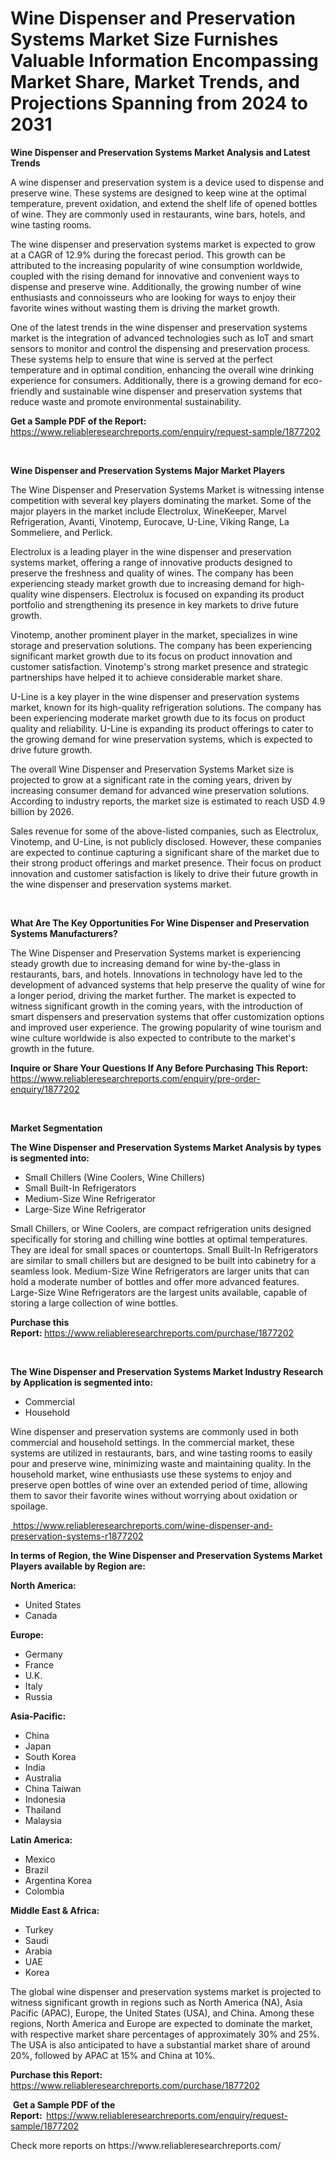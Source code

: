 <p><h1>Wine Dispenser and Preservation Systems Market Size Furnishes Valuable Information Encompassing Market Share, Market Trends, and Projections Spanning from 2024 to 2031</h1></p><p><strong>Wine Dispenser and Preservation Systems Market Analysis and Latest Trends</strong></p>
<p><p>A wine dispenser and preservation system is a device used to dispense and preserve wine. These systems are designed to keep wine at the optimal temperature, prevent oxidation, and extend the shelf life of opened bottles of wine. They are commonly used in restaurants, wine bars, hotels, and wine tasting rooms.</p><p>The wine dispenser and preservation systems market is expected to grow at a CAGR of 12.9% during the forecast period. This growth can be attributed to the increasing popularity of wine consumption worldwide, coupled with the rising demand for innovative and convenient ways to dispense and preserve wine. Additionally, the growing number of wine enthusiasts and connoisseurs who are looking for ways to enjoy their favorite wines without wasting them is driving the market growth.</p><p>One of the latest trends in the wine dispenser and preservation systems market is the integration of advanced technologies such as IoT and smart sensors to monitor and control the dispensing and preservation process. These systems help to ensure that wine is served at the perfect temperature and in optimal condition, enhancing the overall wine drinking experience for consumers. Additionally, there is a growing demand for eco-friendly and sustainable wine dispenser and preservation systems that reduce waste and promote environmental sustainability.</p></p>
<p><strong>Get a Sample PDF of the Report:&nbsp;</strong> <a href="https://www.reliableresearchreports.com/enquiry/request-sample/1877202">https://www.reliableresearchreports.com/enquiry/request-sample/1877202</a></p>
<p>&nbsp;</p>
<p><strong>Wine Dispenser and Preservation Systems Major Market Players</strong></p>
<p><p>The Wine Dispenser and Preservation Systems Market is witnessing intense competition with several key players dominating the market. Some of the major players in the market include Electrolux, WineKeeper, Marvel Refrigeration, Avanti, Vinotemp, Eurocave, U-Line, Viking Range, La Sommeliere, and Perlick.</p><p>Electrolux is a leading player in the wine dispenser and preservation systems market, offering a range of innovative products designed to preserve the freshness and quality of wines. The company has been experiencing steady market growth due to increasing demand for high-quality wine dispensers. Electrolux is focused on expanding its product portfolio and strengthening its presence in key markets to drive future growth.</p><p>Vinotemp, another prominent player in the market, specializes in wine storage and preservation solutions. The company has been experiencing significant market growth due to its focus on product innovation and customer satisfaction. Vinotemp's strong market presence and strategic partnerships have helped it to achieve considerable market share.</p><p>U-Line is a key player in the wine dispenser and preservation systems market, known for its high-quality refrigeration solutions. The company has been experiencing moderate market growth due to its focus on product quality and reliability. U-Line is expanding its product offerings to cater to the growing demand for wine preservation systems, which is expected to drive future growth.</p><p>The overall Wine Dispenser and Preservation Systems Market size is projected to grow at a significant rate in the coming years, driven by increasing consumer demand for advanced wine preservation solutions. According to industry reports, the market size is estimated to reach USD 4.9 billion by 2026.</p><p>Sales revenue for some of the above-listed companies, such as Electrolux, Vinotemp, and U-Line, is not publicly disclosed. However, these companies are expected to continue capturing a significant share of the market due to their strong product offerings and market presence. Their focus on product innovation and customer satisfaction is likely to drive their future growth in the wine dispenser and preservation systems market.</p></p>
<p>&nbsp;</p>
<p><strong>What Are The Key Opportunities For Wine Dispenser and Preservation Systems Manufacturers?</strong></p>
<p><p>The Wine Dispenser and Preservation Systems market is experiencing steady growth due to increasing demand for wine by-the-glass in restaurants, bars, and hotels. Innovations in technology have led to the development of advanced systems that help preserve the quality of wine for a longer period, driving the market further. The market is expected to witness significant growth in the coming years, with the introduction of smart dispensers and preservation systems that offer customization options and improved user experience. The growing popularity of wine tourism and wine culture worldwide is also expected to contribute to the market's growth in the future.</p></p>
<p><strong>Inquire or Share Your Questions If Any Before Purchasing This Report:</strong> <a href="https://www.reliableresearchreports.com/enquiry/pre-order-enquiry/1877202">https://www.reliableresearchreports.com/enquiry/pre-order-enquiry/1877202</a></p>
<p>&nbsp;</p>
<p><strong>Market Segmentation</strong></p>
<p><strong>The Wine Dispenser and Preservation Systems Market Analysis by types is segmented into:</strong></p>
<p><ul><li>Small Chillers (Wine Coolers, Wine Chillers)</li><li>Small Built-In Refrigerators</li><li>Medium-Size Wine Refrigerator</li><li>Large-Size Wine Refrigerator</li></ul></p>
<p><p>Small Chillers, or Wine Coolers, are compact refrigeration units designed specifically for storing and chilling wine bottles at optimal temperatures. They are ideal for small spaces or countertops. Small Built-In Refrigerators are similar to small chillers but are designed to be built into cabinetry for a seamless look. Medium-Size Wine Refrigerators are larger units that can hold a moderate number of bottles and offer more advanced features. Large-Size Wine Refrigerators are the largest units available, capable of storing a large collection of wine bottles.</p></p>
<p><strong>Purchase this Report:&nbsp;</strong><a href="https://www.reliableresearchreports.com/purchase/1877202">https://www.reliableresearchreports.com/purchase/1877202</a></p>
<p>&nbsp;</p>
<p><strong>The Wine Dispenser and Preservation Systems Market Industry Research by Application is segmented into:</strong></p>
<p><ul><li>Commercial</li><li>Household</li></ul></p>
<p><p>Wine dispenser and preservation systems are commonly used in both commercial and household settings. In the commercial market, these systems are utilized in restaurants, bars, and wine tasting rooms to easily pour and preserve wine, minimizing waste and maintaining quality. In the household market, wine enthusiasts use these systems to enjoy and preserve open bottles of wine over an extended period of time, allowing them to savor their favorite wines without worrying about oxidation or spoilage.</p></p>
<p><a href="https://www.reliableresearchreports.com/wine-dispenser-and-preservation-systems-r1877202">&nbsp;https://www.reliableresearchreports.com/wine-dispenser-and-preservation-systems-r1877202</a></p>
<p><strong>In terms of Region, the Wine Dispenser and Preservation Systems Market Players available by Region are:</strong></p>
<p>
    <p> <strong> North America: </strong>
        <ul>
            <li>United States</li>
            <li>Canada</li>
        </ul>
        </p> 
    <p> <strong> Europe: </strong>
        <ul>
            <li>Germany</li>
            <li>France</li>
            <li>U.K.</li>
            <li>Italy</li>
            <li>Russia</li>
        </ul>
        </p> 
    <p> <strong> Asia-Pacific: </strong>
        <ul>
            <li>China</li>
            <li>Japan</li>
            <li>South Korea</li>
            <li>India</li>
            <li>Australia</li>
            <li>China Taiwan</li>
            <li>Indonesia</li>
            <li>Thailand</li>
            <li>Malaysia</li>
        </ul>
        </p> 
    <p> <strong> Latin America: </strong>
        <ul>
            <li>Mexico</li>
            <li>Brazil</li>
            <li>Argentina Korea</li>
            <li>Colombia</li>
        </ul>
        </p> 
    <p> <strong> Middle East & Africa: </strong>
        <ul>
            <li>Turkey</li>
            <li>Saudi</li>
            <li>Arabia</li>
            <li>UAE</li>
            <li>Korea</li>
        </ul>
    </p>
    </p>
<p><p>The global wine dispenser and preservation systems market is projected to witness significant growth in regions such as North America (NA), Asia Pacific (APAC), Europe, the United States (USA), and China. Among these regions, North America and Europe are expected to dominate the market, with respective market share percentages of approximately 30% and 25%. The USA is also anticipated to have a substantial market share of around 20%, followed by APAC at 15% and China at 10%.</p></p>
<p><strong>Purchase this Report: </strong><a href="https://www.reliableresearchreports.com/purchase/1877202">https://www.reliableresearchreports.com/purchase/1877202</a></p>
<p>&nbsp;<strong>Get a Sample PDF of the Report:&nbsp;&nbsp;</strong><a href="https://www.reliableresearchreports.com/enquiry/request-sample/1877202">https://www.reliableresearchreports.com/enquiry/request-sample/1877202</a></p>
<p><strong></strong></p>
<p>Check more reports on https://www.reliableresearchreports.com/</p>